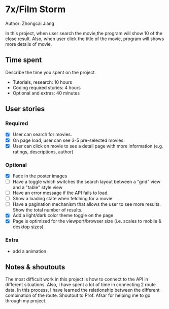 # 7x/Film Storm

Author: Zhongcai Jiang

In this project, when user search the movie,the program will show 10 of the close result. Also, when user click the title of the movie, program will shows more details of movie.

## Time spent
Describe the time you spent on the project.
 * Tutorials, research: 10 hours
 * Coding required stories: 4 hours
 * Optional and extras: 40 minutes

## User stories

### Required
 * [x] User can search for movies. 
 * [x] On page load, user can see 3-5 pre-selected movies.
 * [x] User can click on movie to see a detail page with more information (e.g. ratings, descriptions, author)

### Optional

 * [x] Fade in the poster images
 * [ ] Have a toggle which switches the search layout between a "grid" view and a "table" style view
 * [ ] Have an error message if the API fails to load.
 * [ ] Show a loading state when fetching for a movie
 * [ ] Have a pagination mechanism that allows the user to see more results. Show the total number of results.
 * [x] Add a light/dark color theme toggle on the page
 * [x] Page is optimized for the viewport/browser size (i.e. scales to mobile & desktop sizes)

### Extra

 * add a animation



## Notes & shoutouts

The most difficult work in this project is how to connect to the API in different situations. Also, I have spent a lot of time in connecting 2 route data. In this process, I have learned the relationship between the different combination of the route. Shoutout to Prof. Afsar for helping me to go through my project.
